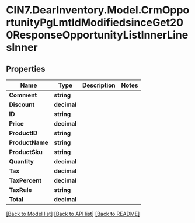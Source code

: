 # CIN7.DearInventory.Model.CrmOpportunityPgLmtIdModifiedsinceGet200ResponseOpportunityListInnerLinesInner

## Properties

| Name            | Type        | Description | Notes |
| --------------- | ----------- | ----------- | ----- |
| **Comment**     | **string**  |             |
| **Discount**    | **decimal** |             |
| **ID**          | **string**  |             |
| **Price**       | **decimal** |             |
| **ProductID**   | **string**  |             |
| **ProductName** | **string**  |             |
| **ProductSku**  | **string**  |             |
| **Quantity**    | **decimal** |             |
| **Tax**         | **decimal** |             |
| **TaxPercent**  | **decimal** |             |
| **TaxRule**     | **string**  |             |
| **Total**       | **decimal** |             |

[[Back to Model list]](../README.md#documentation-for-models) [[Back to API list]](../README.md#documentation-for-api-endpoints) [[Back to README]](../README.md)
